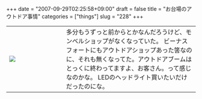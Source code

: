 +++
date = "2007-09-29T02:25:58+09:00"
draft = false
title = "お台場のアウトドア事情"
categories = ["things"]
slug = "228"
+++

<table width="100%">
<tr>
<td valign="middle" style="width: 30%"><img border="0" src="/images/odaiba-outdoor.jpg" /></td>
<td valign="middle" style="width: 70%">多分もうずっと前からとかなんだろうけど、モンベルショップがなくなっていた。
ビーナスフォートにもアウトドアショップあった筈なのに、それも無くなってた。アウトドアブームはとっくに終わってますよ、お客さん。って感じなのかな。
LEDのヘッドライト買いたいだけだったのにな。</td>
</tr>
</table>
